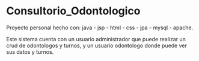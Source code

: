 # Consultorio_Odontologico
Proyecto personal hecho con: java - jsp - html - css - jpa - mysql - apache. 

Este sistema cuenta con un usuario administrador que puede realizar un crud de odontologos y turnos, y un usuario odontologo donde puede ver sus datos y turnos.
